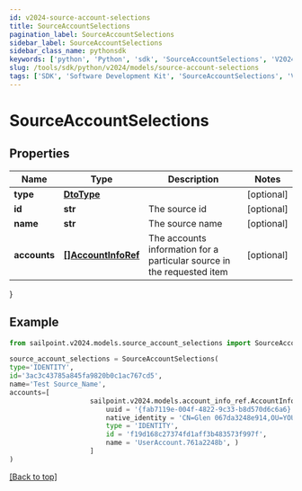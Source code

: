 ```yaml
---
id: v2024-source-account-selections
title: SourceAccountSelections
pagination_label: SourceAccountSelections
sidebar_label: SourceAccountSelections
sidebar_class_name: pythonsdk
keywords: ['python', 'Python', 'sdk', 'SourceAccountSelections', 'V2024SourceAccountSelections'] 
slug: /tools/sdk/python/v2024/models/source-account-selections
tags: ['SDK', 'Software Development Kit', 'SourceAccountSelections', 'V2024SourceAccountSelections']
---
```


# SourceAccountSelections


## Properties

Name | Type | Description | Notes
------------ | ------------- | ------------- | -------------
**type** | [**DtoType**](dto-type) |  | [optional] 
**id** | **str** | The source id | [optional] 
**name** | **str** | The source name | [optional] 
**accounts** | [**[]AccountInfoRef**](account-info-ref) | The accounts information for a particular source in the requested item | [optional] 
}

## Example

```python
from sailpoint.v2024.models.source_account_selections import SourceAccountSelections

source_account_selections = SourceAccountSelections(
type='IDENTITY',
id='3ac3c43785a845fa9820b0c1ac767cd5',
name='Test Source_Name',
accounts=[
                    sailpoint.v2024.models.account_info_ref.AccountInfoRef(
                        uuid = '{fab7119e-004f-4822-9c33-b8d570d6c6a6}', 
                        native_identity = 'CN=Glen 067da3248e914,OU=YOUROU,OU=org-data-service,DC=YOURDC,DC=local', 
                        type = 'IDENTITY', 
                        id = 'f19d168c27374fd1aff3b483573f997f', 
                        name = 'UserAccount.761a2248b', )
                    ]
)

```
[[Back to top]](#) 

